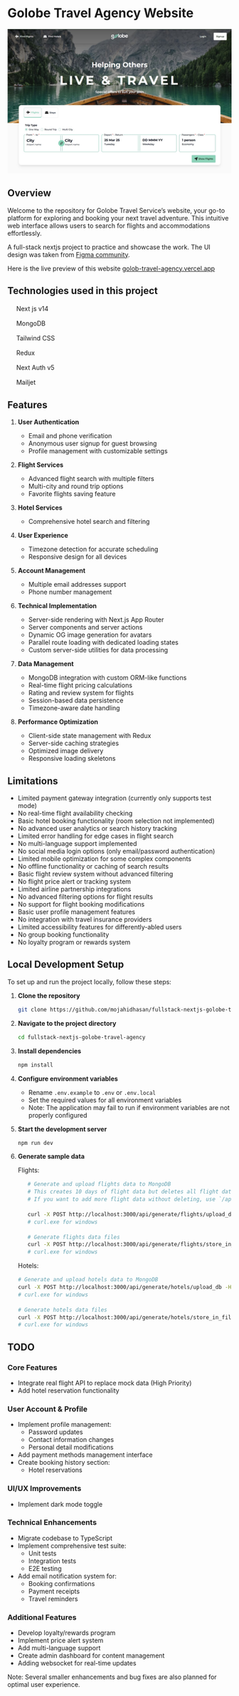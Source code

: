 # Golobe Travel Agency Website

![Home Screen Golobe Travel Agency](/preview.jpg)

## Overview

Welcome to the repository for Golobe Travel Service’s website, your go-to platform for exploring and booking your next travel adventure. This intuitive web interface allows users to search for flights and accommodations effortlessly.

A full-stack nextjs project to practice and showcase the work. The UI design was taken from [Figma community](https://www.figma.com/community/file/1182308758714734501/golobe-travel-agency-website).

Here is the live preview of this website [golob-travel-agency.vercel.app](https://golob-travel-agency.vercel.app)

## Technologies used in this project

<img src="https://nextjs.org/favicon.ico" width="16" height="16"> Next js v14

<img src="https://www.mongodb.com/assets/images/global/favicon.ico" width="16" height="16"> MongoDB

<img src="https://tailwindcss.com/favicons/favicon-32x32.png?v=3" width="16" height="16"> Tailwind CSS

<img src="https://redux.js.org/img/favicon/favicon.ico" width="16" height="16"> Redux

<img src="https://authjs.dev/favicon-32x32.png" width="16" height="16"> Next Auth v5

<img src="https://assets.mailjet.com/lib/images/mailjetLogo/mj_logo_only_icon_color.png" width="16" height="16"> Mailjet

## Features

1. **User Authentication**

   - Email and phone verification
   - Anonymous user signup for guest browsing
   - Profile management with customizable settings

2. **Flight Services**

   - Advanced flight search with multiple filters
   - Multi-city and round trip options
   - Favorite flights saving feature

3. **Hotel Services**

   - Comprehensive hotel search and filtering
   <!-- - Room type selection, not yet implemented -->

4. **User Experience**

   - Timezone detection for accurate scheduling
   - Responsive design for all devices
     <!-- - Intuitive booking process, not yet implemented -->
     <!-- - Search history tracking, not yet implemented  -->

5. **Account Management**

   - Multiple email addresses support
   - Phone number management
     <!-- - Booking history and receipts , not yet implemented -->
     <!-- - Saved payment methods , not yet implemented -->

6. **Technical Implementation**

   - Server-side rendering with Next.js App Router
   - Server components and server actions
   - Dynamic OG image generation for avatars
   - Parallel route loading with dedicated loading states
   - Custom server-side utilities for data processing

7. **Data Management**

   - MongoDB integration with custom ORM-like functions
   - Real-time flight pricing calculations
   - Rating and review system for flights
   - Session-based data persistence
   - Timezone-aware date handling

8. **Performance Optimization**
   - Client-side state management with Redux
   - Server-side caching strategies
   - Optimized image delivery
   - Responsive loading skeletons

## Limitations

- Limited payment gateway integration (currently only supports test mode)
- No real-time flight availability checking
- Basic hotel booking functionality (room selection not implemented)
- No advanced user analytics or search history tracking
- Limited error handling for edge cases in flight search
- No multi-language support implemented
- No social media login options (only email/password authentication)
- Limited mobile optimization for some complex components
- No offline functionality or caching of search results
- Basic flight review system without advanced filtering
- No flight price alert or tracking system
- Limited airline partnership integrations
- No advanced filtering options for flight results
- No support for flight booking modifications
- Basic user profile management features
- No integration with travel insurance providers
- Limited accessibility features for differently-abled users
- No group booking functionality
- No loyalty program or rewards system

## Local Development Setup

To set up and run the project locally, follow these steps:

1. **Clone the repository**

   ```sh
   git clone https://github.com/mojahidhasan/fullstack-nextjs-golobe-travel-agency.git
   ```

2. **Navigate to the project directory**

   ```sh
   cd fullstack-nextjs-golobe-travel-agency
   ```

3. **Install dependencies**

   ```sh
   npm install
   ```

4. **Configure environment variables**

   - Rename `.env.example` to `.env` or `.env.local`
   - Set the required values for all environment variables
   - Note: The application may fail to run if environment variables are not properly configured

5. **Start the development server**

   ```sh
   npm run dev
   ```

6. **Generate sample data**

   Flights:

   ```sh
      # Generate and upload flights data to MongoDB
      # This creates 10 days of flight data but deletes all flight data from db before uploading
      # If you want to add more flight data without deleting, use `/api/cronjob/flight_schedule` api endpoint

      curl -X POST http://localhost:3000/api/generate/flights/upload_db -H "Authorization: Bearer API_SECRET_TOKEN"
      # curl.exe for windows

      # Generate flights data files
      curl -X POST http://localhost:3000/api/generate/flights/store_in_file -H "Authorization: Bearer API_SECRET_TOKEN"
      # curl.exe for windows
   ```

   Hotels:

   ```sh
   # Generate and upload hotels data to MongoDB
   curl -X POST http://localhost:3000/api/generate/hotels/upload_db -H "Authorization: Bearer API_SECRET_TOKEN"
   # curl.exe for windows

   # Generate hotels data files
   curl -X POST http://localhost:3000/api/generate/hotels/store_in_file -H "Authorization: Bearer API_SECRET_TOKEN"
   # curl.exe for windows
   ```

## TODO

### Core Features

- Integrate real flight API to replace mock data (High Priority)
- Add hotel reservation functionality

### User Account & Profile

- Implement profile management:
  - Password updates
  - Contact information changes
  - Personal detail modifications
- Add payment methods management interface
- Create booking history section:
  - Hotel reservations

### UI/UX Improvements

- Implement dark mode toggle

### Technical Enhancements

- Migrate codebase to TypeScript
- Implement comprehensive test suite:
  - Unit tests
  - Integration tests
  - E2E testing
- Add email notification system for:
  - Booking confirmations
  - Payment receipts
  - Travel reminders

### Additional Features

- Develop loyalty/rewards program
- Implement price alert system
- Add multi-language support
- Create admin dashboard for content management
- Adding websocket for real-time updates

Note: Several smaller enhancements and bug fixes are also planned for optimal user experience.
